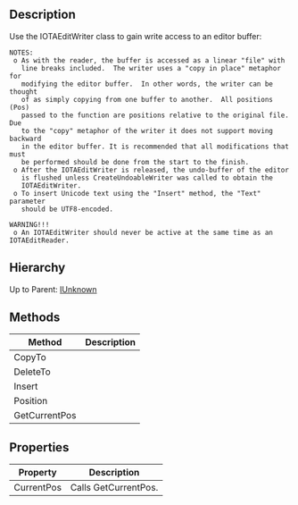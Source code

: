 ## Description
 Use the IOTAEditWriter class to gain write access to an editor buffer:

    NOTES:
     o As with the reader, the buffer is accessed as a linear "file" with
       line breaks included.  The writer uses a "copy in place" metaphor for
       modifying the editor buffer.  In other words, the writer can be thought
       of as simply copying from one buffer to another.  All positions (Pos)
       passed to the function are positions relative to the original file.  Due
       to the "copy" metaphor of the writer it does not support moving backward
       in the editor buffer. It is recommended that all modifications that must
       be performed should be done from the start to the finish.
     o After the IOTAEditWriter is released, the undo-buffer of the editor
       is flushed unless CreateUndoableWriter was called to obtain the
       IOTAEditWriter.
     o To insert Unicode text using the "Insert" method, the "Text" parameter
       should be UTF8-encoded.

    WARNING!!!
     o An IOTAEditWriter should never be active at the same time as an IOTAEditReader.


## Hierarchy
Up to Parent: [IUnknown](IUnknown)

## Methods
| Method | Description |
| ------------- | ------------- |
| CopyTo| | 
| DeleteTo ||
| Insert||
| Position||
| GetCurrentPos||

## Properties
| Property | Description |
| ------------- | ------------- |
| CurrentPos| Calls GetCurrentPos.|
